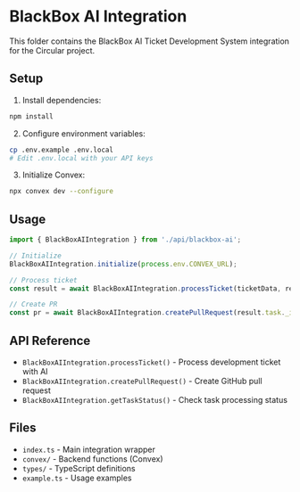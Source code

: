 # BlackBox AI Integration

This folder contains the BlackBox AI Ticket Development System integration for the Circular project.

## Setup

1. Install dependencies:
```bash
npm install
```

2. Configure environment variables:
```bash
cp .env.example .env.local
# Edit .env.local with your API keys
```

3. Initialize Convex:
```bash
npx convex dev --configure
```

## Usage

```typescript
import { BlackBoxAIIntegration } from './api/blackbox-ai';

// Initialize
BlackBoxAIIntegration.initialize(process.env.CONVEX_URL);

// Process ticket
const result = await BlackBoxAIIntegration.processTicket(ticketData, repoData);

// Create PR
const pr = await BlackBoxAIIntegration.createPullRequest(result.task._id, userId);
```

## API Reference

- `BlackBoxAIIntegration.processTicket()` - Process development ticket with AI
- `BlackBoxAIIntegration.createPullRequest()` - Create GitHub pull request
- `BlackBoxAIIntegration.getTaskStatus()` - Check task processing status

## Files

- `index.ts` - Main integration wrapper
- `convex/` - Backend functions (Convex)
- `types/` - TypeScript definitions
- `example.ts` - Usage examples
